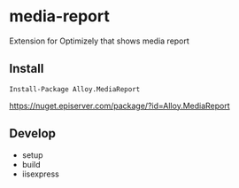 # media-report
Extension for Optimizely that shows media report

## Install

```Install-Package Alloy.MediaReport```

https://nuget.episerver.com/package/?id=Alloy.MediaReport

## Develop

* setup 
* build
* iisexpress
